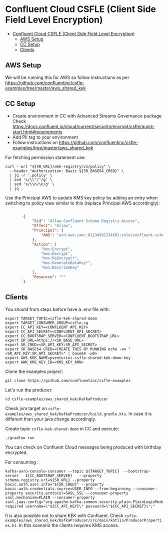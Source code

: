 # Confluent Cloud CSFLE (Client Side Field Level Encryption)

- [Confluent Cloud CSFLE (Client Side Field Level Encryption)](#confluent-cloud-csfle-client-side-field-level-encryption)
  - [AWS Setup](#aws-setup)
  - [CC Setup](#cc-setup)
  - [Clients](#clients)

## AWS Setup

We will be running this for AWS so follow instructions as per https://github.com/confluentinc/csfle-examples/tree/master/aws_shared_kek

## CC Setup

- Create environment in CC with Advanced Streams Governance package Check https://docs.confluent.io/cloud/current/security/encrypt/csfle/quick-start.html#requirements
- Add PII tag to your environment
- Follow instructions on https://github.com/confluentinc/csfle-examples/tree/master/aws_shared_kek 

For fetching permission statement use:

```shell
curl --url "${SR_URL}/dek-registry/v1/policy" \
  --header "Authorization: Basic ${SR_BASE64_CRED}" \
  | jq -r '.policy' \
  | sed 's/\\"/"/g' \
  | sed 's/\\n/\n/g' \
  | jq .
```

Use the Principal AWS to update KMS key policy by adding an entry when switching to policy view similar to this (replace Principal AWS accordingly):

```json

        {
            "Sid": "Allow Confluent Schema Registry Access",
            "Effect": "Allow",
            "Principal": {
                "AWS": "arn:aws:iam::01234501234501:role/confluent-schema-registry-kms-access"
            },
            "Action": [
                "kms:Encrypt",
                "kms:Decrypt",
                "kms:ReEncrypt*",
                "kms:GenerateDataKey*",
                "kms:DescribeKey"
            ],
            "Resource": "*"
        }
```

## Clients

You should from steps before have a .env file with:

```
export TARGET_TOPIC=csfle-kek-shared-demo
export TARGET_CONSUMER_GROUP=csfle-cg
export CC_API_KEY=<CONFLUENT_API_KEY>
export CC_API_SECRET=<CONFLUENT_API_SECRET>
export CC_BOOTSRAP_SERVER=<CONFLUENT_BOOTSTRAP_URL>
export SR_URL=https://<SR_BASE_URL>
export SR_CRED=<SR_API_KEY:SR_API_SECRET>
export SR_BASE64_CRED=<CREATE THIS BY RUNNING echo -en "<SR_API_KEY:SR_API_SECRET>" | base64 -w0>
export AWS_KEK_NAME=pventurini-csfle-shared-kek-demo-key
export AWK_KMS_KEY_ID=<KMS_KEY_ARN>
```

Clone the examples project:

```shell
git clone https://github.com/confluentinc/csfle-examples
```

Let's run the producer:

```shell
cd csfle-examples/aws_shared_kek/KafkaProducer
```

Check jvm target on `csfle-examples/aws_shared_kek/KafkaProducer/build.gradle.kts`. In case it is different than your java change accordingly.

Create topic `csfle-kek-shared-demo` in CC and execute:

```shell
./gradlew run
```

You can check on Confluent Cloud messages being produced with birthday encrypted.

For consuming :

```shell
kafka-avro-console-consumer --topic ${TARGET_TOPIC}  --bootstrap-server   ${CC_BOOTSRAP_SERVER}   --property schema.registry.url=${SR_URL} --property basic.auth.user.info="${SR_CRED}" --property basic.auth.credentials.source=USER_INFO --from-beginning --consumer-property security.protocol=SASL_SSL --consumer-property sasl.mechanism=PLAIN --consumer-property sasl.jaas.config="org.apache.kafka.common.security.plain.PlainLoginModule required username=\"${CC_API_KEY}\" password=\"${CC_API_SECRET}\";"
```

It is also possible not to share KEK with Confluent. Check `csfle-examples/aws_shared_kek/KafkaProducer/src/main/kotlin/ProducerProperties.kt`. In this scenario the clients requires KMS access.
